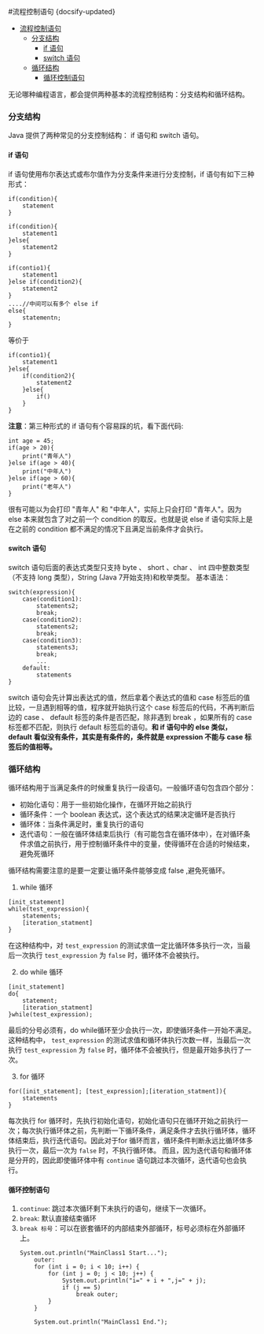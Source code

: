 #流程控制语句
{docsify-updated}

- [流程控制语句](#流程控制语句)
  - [分支结构](#分支结构)
    - [if 语句](#if-语句)
    - [switch 语句](#switch-语句)
  - [循环结构](#循环结构)
    - [循环控制语句](#循环控制语句)

无论哪种编程语言，都会提供两种基本的流程控制结构：分支结构和循环结构。

### 分支结构
Java 提供了两种常见的分支控制结构： if 语句和 switch 语句。

####  if 语句
if 语句使用布尔表达式或布尔值作为分支条件来进行分支控制，if 语句有如下三种形式：

```
if(condition){
    statement
}
```

```
if(condition){
    statement1
}else{
    statement2
}
```

```
if(contio1){
    statement1
}else if(condition2){
    statement2
}
....//中间可以有多个 else if
else{
    statementn;
}
```
等价于
```
if(contio1){
    statement1
}else{
    if(condition2){
        statement2
    }else{
        if()
    }
}
```
**注意**：第三种形式的 if 语句有个容易踩的坑，看下面代码:
```
int age = 45;
if(age > 20){
    print("青年人")
}else if(age > 40){
    print("中年人")
}else if(age > 60){
    print("老年人")
}
```
很有可能以为会打印 "青年人" 和 "中年人"，实际上只会打印 "青年人"。因为 else 本来就包含了对之前一个 condition 的取反。也就是说 else if 语句实际上是在之前的 condition 都不满足的情况下且满足当前条件才会执行。

#### switch 语句
switch 语句后面的表达式类型只支持 byte 、 short 、char 、 int 四中整数类型（不支持 long 类型），String (Java 7开始支持)和枚举类型。
基本语法：
```
switch(expression){
    case(condition1):
        statements2;
        break;
    case(condition2):
        statements2;
        break;
    case(condition3):
        statements3;
        break;
        ...
    default:
        statements
}
```
switch 语句会先计算出表达式的值，然后拿着个表达式的值和 case 标签后的值比较，一旦遇到相等的值，程序就开始执行这个 case 标签后的代码，不再判断后边的 case 、 default 标签的条件是否匹配，除非遇到 break ，如果所有的 case 标签都不匹配，则执行 default 标签后的语句。**和 if 语句中的 else 类似， default 看似没有条件，其实是有条件的，条件就是 expression 不能与 case 标签后的值相等。**

### 循环结构
循环结构用于当满足条件的时候重复执行一段语句。一般循环语句包含四个部分：
+ 初始化语句：用于一些初始化操作，在循环开始之前执行
+ 循环条件：一个 boolean 表达式，这个表达式的结果决定循环是否执行
+ 循环体：当条件满足时，重复执行的语句
+ 迭代语句：一般在循环体结束后执行（有可能包含在循环体中），在对循环条件求值之前执行，用于控制循环条件中的变量，使得循环在合适的时候结束，避免死循环

循环结构需要注意的是要一定要让循环条件能够变成 false ,避免死循环。

1. while 循环
```
[init_statement]
while(test_expression){
    statements;
    [iteration_statment]
}
```
在这种结构中，对 `test_expression` 的测试求值一定比循环体多执行一次，当最后一次执行 `test_expression` 为 `false` 时，循环体不会被执行。

2. do while 循环
```
[init_statement]
do{
    statement;
    [iteration_statment]
}while(test_expression);
```
最后的分号必须有，do while循环至少会执行一次，即使循环条件一开始不满足。这种结构中， `test_expression` 的测试求值和循环体执行次数一样，当最后一次执行 `test_expression` 为 `false` 时，循环体不会被执行，但是最开始多执行了一次。

3. for 循环
```
for([init_statement]; [test_expression];[iteration_statment]){
    statements
}
```
每次执行 for 循环时，先执行初始化语句，初始化语句只在循环开始之前执行一次；每次执行循环体之前，先判断一下循环条件，满足条件才去执行循环体，循环体结束后，执行迭代语句。因此对于for 循环而言，循环条件判断永远比循环体多执行一次，最后一次为 `false` 时，不执行循环体。
而且，因为迭代语句和循环体是分开的，因此即使循环体中有 `continue` 语句跳过本次循环，迭代语句也会执行。

#### 循环控制语句
1. `continue`: 跳过本次循环剩下未执行的语句，继续下一次循环。
2. `break`: 默认直接结束循环
3. `break 标号`：可以在嵌套循环的内部结束外部循环，标号必须标在外部循环上。
    ```
    System.out.println("MainClass1 Start...");
        outer:
        for (int i = 0; i < 10; i++) {
            for (int j = 0; j < 10; j++) {
                System.out.println("i=" + i + ",j=" + j);
                if (j == 5)
                    break outer;
            }
        }
        
        System.out.println("MainClass1 End.");
    ```
